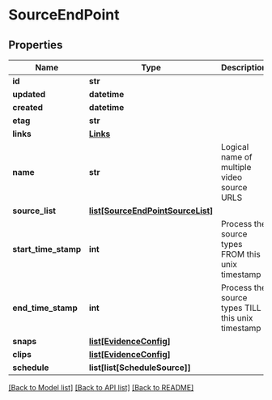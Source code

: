 # SourceEndPoint

## Properties
Name | Type | Description | Notes
------------ | ------------- | ------------- | -------------
**id** | **str** |  | [optional] 
**updated** | **datetime** |  | [optional] 
**created** | **datetime** |  | [optional] 
**etag** | **str** |  | [optional] 
**links** | [**Links**](Links.md) |  | [optional] 
**name** | **str** | Logical name of multiple video source URLS | [optional] 
**source_list** | [**list[SourceEndPointSourceList]**](SourceEndPointSourceList.md) |  | [optional] 
**start_time_stamp** | **int** | Process the source types FROM this unix timestamp | [optional] 
**end_time_stamp** | **int** | Process the source types TILL this unix timestamp | [optional] 
**snaps** | [**list[EvidenceConfig]**](EvidenceConfig.md) |  | [optional] 
**clips** | [**list[EvidenceConfig]**](EvidenceConfig.md) |  | [optional] 
**schedule** | **list[list[ScheduleSource]]** |  | [optional] 

[[Back to Model list]](../README.md#documentation-for-models) [[Back to API list]](../README.md#documentation-for-api-endpoints) [[Back to README]](../README.md)

